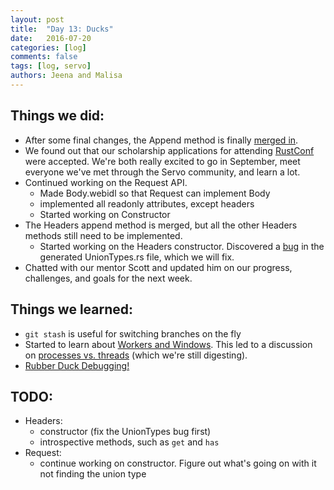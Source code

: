 ```yaml
---
layout: post
title:  "Day 13: Ducks"
date:   2016-07-20
categories: [log]
comments: false
tags: [log, servo]
authors: Jeena and Malisa
---
```


## Things we did:
- After some final changes, the Append method is finally [merged in](https://github.com/servo/servo/pull/12467/).
- We found out that our scholarship applications for attending [RustConf](https://tilde.wufoo.com/forms/rustconf-scholarships/) were accepted. We're both really excited to go in September, meet everyone we've met through the Servo community, and learn a lot.
- Continued working on the Request API.
    - Made Body.webidl so that Request can implement Body
    - implemented all readonly attributes, except headers
    - Started working on Constructor
- The Headers append method is merged, but all the other Headers methods still need to be implemented.
    - Started working on the Headers constructor. Discovered a [bug](https://github.com/servo/servo/issues/12527) in the generated UnionTypes.rs file, which we will fix.
- Chatted with our mentor Scott and updated him on our progress, challenges, and goals for the next week.

## Things we learned:
- `git stash` is useful for switching branches on the fly
- Started to learn about [Workers and Windows](https://developer.mozilla.org/en-US/docs/MDN/Contribute/Howto/Write_an_API_reference/Information_contained_in_a_WebIDL_file). This led to a discussion on [processes vs. threads](http://stackoverflow.com/questions/200469/what-is-the-difference-between-a-process-and-a-thread#200473) (which we're still digesting).
- [Rubber Duck Debugging!](https://en.wikipedia.org/wiki/Rubber_duck_debugging)

## TODO:
- Headers:
    - constructor (fix the UnionTypes bug first)
    - introspective methods, such as `get` and `has`
- Request:
    - continue working on constructor. Figure out what's going on with it not finding the union type
